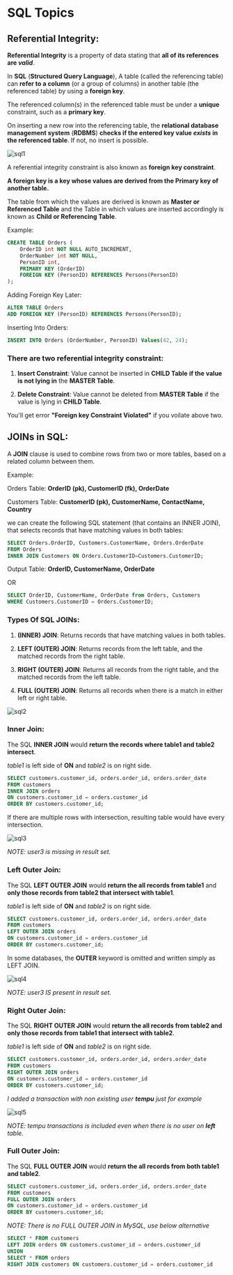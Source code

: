 # SQL Topics 


## Referential Integrity: 

**Referential Integrity** is a property of data stating that **all of its references are _valid_**. 

In **SQL** (**Structured Query Language**), A table (called the referencing table) can **refer to a column** (or a group of columns) in another table (the referenced table) by using a **foreign key**.

The referenced column(s) in the referenced table must be under a **unique** constraint, such as a **primary key**. 

On inserting a new row into the referencing table, the **relational database management system** (**RDBMS**) **checks if the entered key value _exists_ in the referenced table**. If not, no insert is possible.

![sql1](./sql_fk.png)


A referential integrity constraint is also known as **foreign key constraint**.

**A foreign key is a key whose values are derived from the Primary key of another table.**

The table from which the values are derived is known as **Master or Referenced Table** and the Table in which values are inserted accordingly is known as **Child or Referencing Table**.

Example: 
```sql 
CREATE TABLE Orders (
    OrderID int NOT NULL AUTO_INCREMENT, 
    OrderNumber int NOT NULL,
    PersonID int, 
    PRIMARY KEY (OrderID)
    FOREIGN KEY (PersonID) REFERENCES Persons(PersonID)
);
```

Adding Foreign Key Later: 
```sql 
ALTER TABLE Orders 
ADD FOREIGN KEY (PersonID) REFERENCES Persons(PersonID);
```

Inserting Into Orders: 
```sql 
INSERT INTO Orders (OrderNumber, PersonID) Values(42, 24);
```

### There are two referential integrity constraint: 

1. **Insert Constraint**: Value cannot be inserted in **CHILD Table** **if the value is not lying in** the **MASTER Table**. 

2. **Delete Constraint**: Value cannot be deleted from **MASTER Table** if the value is lying in **CHILD Table**. 

You'll get error **"Foreign key Constraint Violated"** if you voilate above two. 


## JOINs in SQL: 

A **JOIN** clause is used to combine rows from two or more tables, based on a related column between them. 

Example: 

Orders Table: **OrderID (pk), CustomerID (fk), OrderDate** 

Customers Table: **CustomerID (pk), CustomerName, ContactName, Country**

we can create the following SQL statement (that contains an INNER JOIN), that selects records that have matching values in both tables:

```sql 
SELECT Orders.OrderID, Customers.CustomerName, Orders.OrderDate 
FROM Orders
INNER JOIN Customers ON Orders.CustomerID=Customers.CustomerID; 
```

Output Table: **OrderID, CustomerName, OrderDate**

OR 

```sql 
SELECT OrderID, CustomerName, OrderDate from Orders, Customers
WHERE Customers.CustomerID = Orders.CustomerID; 
```

### Types Of SQL JOINs: 

1. **(INNER) JOIN**: Returns records that have matching values in both tables. 

2. **LEFT (OUTER) JOIN**: Returns records from the left table, and the matched records from the right table. 

3. **RIGHT (OUTER) JOIN**: Returns all records from the right table, and the matched records from the left table. 

4. **FULL (OUTER) JOIN**: Returns all records when there is a match in either left or right table. 

![sql2](./sql_joins.png)


### Inner Join: 

The SQL **INNER JOIN** would **return the records where table1 and table2 intersect**.

_table1_ is left side of **ON** and _table2_ is on right side. 

```sql 
SELECT customers.customer_id, orders.order_id, orders.order_date
FROM customers 
INNER JOIN orders
ON customers.customer_id = orders.customer_id
ORDER BY customers.customer_id;
``` 

If there are multiple rows with intersection, resulting table would have every intersection. 

![sql3](./sql_inner.png)

_NOTE: user3 is missing in result set._


### Left Outer Join: 

The SQL **LEFT OUTER JOIN** would **return the all records from table1** and **only those records from table2 that intersect with table1**.

_table1_ is left side of **ON** and _table2_ is on right side.

```sql 
SELECT customers.customer_id, orders.order_id, orders.order_date
FROM customers 
LEFT OUTER JOIN orders
ON customers.customer_id = orders.customer_id
ORDER BY customers.customer_id;
```

In some databases, the **OUTER** keyword is omitted and written simply as LEFT JOIN.

![sql4](./sql_left.png)

_NOTE: user3 IS present in result set._


### Right Outer Join: 

The SQL **RIGHT OUTER JOIN** would **return the all records from table2 and only those records from table1 that intersect with table2**.

_table1_ is left side of **ON** and _table2_ is on right side.

```sql 
SELECT customers.customer_id, orders.order_id, orders.order_date
FROM customers 
RIGHT OUTER JOIN orders
ON customers.customer_id = orders.customer_id
ORDER BY customers.customer_id;
```

_I added a transaction with non existing user **tempu** just for example_

![sql5](./sql_right.png)

_NOTE: tempu transactions is included even when there is no user on **left** table._


### Full Outer Join: 

The SQL **FULL OUTER JOIN** would **return the all records from both table1 and table2**.

```sql
SELECT customers.customer_id, orders.order_id, orders.order_date
FROM customers 
FULL OUTER JOIN orders
ON customers.customer_id = orders.customer_id
ORDER BY customers.customer_id;
```

_NOTE: There is no FULL OUTER JOIN in MySQL, use below alternative_ 

```sql 
SELECT * FROM customers
LEFT JOIN orders ON customers.customer_id = orders.customer_id
UNION
SELECT * FROM orders
RIGHT JOIN customers ON customers.customer_id = orders.customer_id
```

